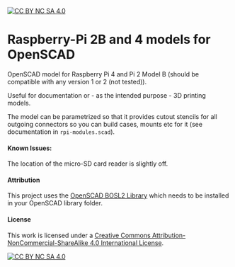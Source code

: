 [![CC BY NC SA 4.0][cc-by-nc-sa-shield]][cc-by-nc-sa]

# Raspberry-Pi 2B and 4 models for OpenSCAD
OpenSCAD model for Raspberry Pi 4 and Pi 2 Model B (should be compatible with any version 1 or 2 (not tested)).

Useful for documentation or - as the intended purpose - 3D printing models.

The model can be parametrized so that it provides cutout stencils for all outgoing connectors so you can build cases, mounts etc for it (see documentation in `rpi-modules.scad`).

#### Known Issues:
The location of the micro-SD card reader is slightly off. 

#### Attribution
This project uses the [OpenSCAD BOSL2 Library](https://github.com/revarbat/BOSL2) which needs to be installed in your OpenSCAD library folder.

#### License
This work is licensed under a
[Creative Commons Attribution-NonCommercial-ShareAlike 4.0 International License][cc-by-nc-sa].


[![CC BY NC SA 4.0][cc-by-nc-sa-image]][cc-by-nc-sa] 

[cc-by-nc-sa]: https://creativecommons.org/licenses/by-nc-sa/4.0/
[cc-by-nc-sa-image]: https://licensebuttons.net/l/by-nc-sa/4.0/88x31.png
[cc-by-nc-sa-shield]: https://img.shields.io/badge/License-CC%20BY%20NC%20SA%204.0-blue.svg
